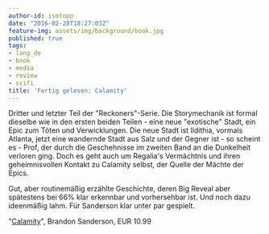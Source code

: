 ```yaml
---
author-id: isotopp
date: "2016-02-28T18:27:03Z"
feature-img: assets/img/background/book.jpg
published: true
tags:
- lang_de
- book
- media
- review
- scifi
title: 'Fertig gelesen: Calamity'
---
```

Dritter und letzter Teil der "Reckoners"-Serie. Die Storymechanik ist formal dieselbe wie in den ersten beiden Teilen - eine neue "exotische" Stadt, ein Epic zum Töten und Verwicklungen. Die neue Stadt ist Ildithia, vormals Atlanta, jetzt eine wandernde Stadt aus Salz und der Gegner ist - so scheint es - Prof, der durch die Geschehnisse im zweiten Band an die Dunkelheit verloren ging. Doch es geht auch um Regalia's Vermächtnis und ihren geheimnisvollen Kontakt zu Calamity selbst, der Quelle der Mächte der Epics.

Gut, aber routinemäßig erzählte Geschichte, deren Big Reveal aber spätestens bei 66% klar erkennbar und vorhersehbar ist. Und noch dazu ideenmäßig lahm. Für Sanderson klar unter par gespielt.

"[Calamity](http://www.amazon.de/dp/B00VZZ085G)", Brandon Sanderson, EUR 10.99
